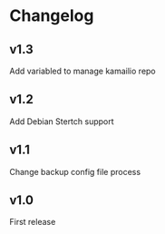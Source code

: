 Changelog
=========

v1.3
----
Add variabled to manage kamailio repo

v1.2
----
Add Debian Stertch support

v1.1
----
Change backup config file process

v1.0
----
First release
